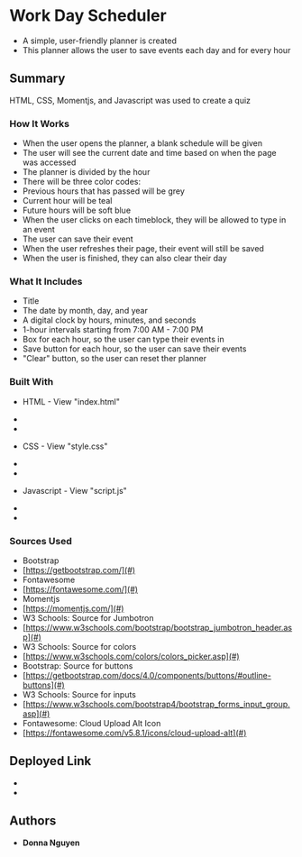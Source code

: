 # Work Day Scheduler
* A simple, user-friendly planner is created
* This planner allows the user to save events each day and for every hour


## Summary

HTML, CSS, Momentjs, and Javascript was used to create a quiz

### How It Works
* When the user opens the planner, a blank schedule will be given
* The user will see the current date and time based on when the page was accessed
* The planner is divided by the hour
* There will be three color codes:
* Previous hours that has passed will be grey
* Current hour will be teal
* Future hours will be soft blue
* When the user clicks on each timeblock, they will be allowed to type in an event
* The user can save their event
* When the user refreshes their page, their event will still be saved
* When the user is finished, they can also clear their day


### What It Includes
* Title
* The date by month, day, and year
* A digital clock by hours, minutes, and seconds
* 1-hour intervals starting from 7:00 AM - 7:00 PM
* Box for each hour, so the user can type their events in
* Save button for each hour, so the user can save their events
* "Clear" button, so the user can reset ther planner

### Built With
* HTML - View "index.html"
* 
* 

* CSS - View "style.css"
* 
* 

* Javascript - View "script.js"
* 
* 

### Sources Used
* Bootstrap
* [https://getbootstrap.com/](#)
* Fontawesome
* [https://fontawesome.com/](#)
* Momentjs
* [https://momentjs.com/](#)
* W3 Schools: Source for Jumbotron
* [https://www.w3schools.com/bootstrap/bootstrap_jumbotron_header.asp](#)
* W3 Schools: Source for colors
* [https://www.w3schools.com/colors/colors_picker.asp](#)
* Bootstrap: Source for buttons
* [https://getbootstrap.com/docs/4.0/components/buttons/#outline-buttons](#)
* W3 Schools: Source for inputs
* [https://www.w3schools.com/bootstrap4/bootstrap_forms_input_group.asp](#)
* Fontawesome: Cloud Upload Alt Icon
* [https://fontawesome.com/v5.8.1/icons/cloud-upload-alt](#)

## Deployed Link
* 
* 



## Authors
* **Donna Nguyen** 

